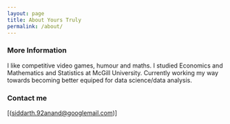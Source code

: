 ```yaml
---
layout: page
title: About Yours Truly
permalink: /about/
---
```



### More Information

I like competitive video games, humour and maths. I studied Economics and Mathematics and Statistics at McGill University. Currently working my way towards becoming better equiped for data science/data analysis.  

### Contact me

[(siddarth.92anand@googlemail.com)]
